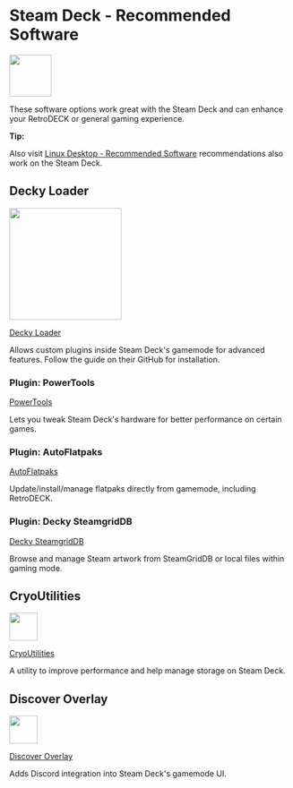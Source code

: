 # Steam Deck - Recommended Software

<img src="../../../wiki_icons/pixelitos/steam.png" width="75">

These software options work great with the Steam Deck and can enhance your RetroDECK or general gaming experience.

**Tip:**

Also visit [Linux Desktop - Recommended Software](../linux_desktop/linux-software.md) recommendations also work on the Steam Deck.

## Decky Loader

<img src="../../../wiki_images/logos/decky-loader-logo.png" width="200">

[Decky Loader](https://github.com/SteamDeckHomebrew/decky-loader)

Allows custom plugins inside Steam Deck's gamemode for advanced features. Follow the guide on their GitHub for installation.

### Plugin: PowerTools

[PowerTools](https://git.ngni.us/NG-SD-Plugins/PowerTools)

Lets you tweak Steam Deck's hardware for better performance on certain games.

### Plugin: AutoFlatpaks

[AutoFlatpaks](https://github.com/jurassicplayer/decky-autoflatpaks)

Update/install/manage flatpaks directly from gamemode, including RetroDECK.

### Plugin: Decky SteamgridDB 

[Decky SteamgridDB](https://github.com/SteamGridDB/decky-steamgriddb)

Browse and manage Steam artwork from SteamGridDB or local files within gaming mode.

## CryoUtilities

<img src="../../../wiki_images/logos/cryoutilities-logo.png" width="50">

[CryoUtilities](https://github.com/CryoByte33/steam-deck-utilities)

A utility to improve performance and help manage storage on Steam Deck. 


## Discover Overlay

<img src="../../../wiki_images/logos/discover-overlay-logo.svg" width="50">

[Discover Overlay](https://flathub.org/apps/io.github.trigg.discover_overlay)

Adds Discord integration into Steam Deck's gamemode UI.

